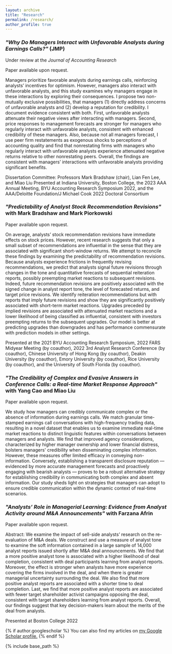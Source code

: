 ```yaml
---
layout: archive
title: "Research"
permalink: /research/
author_profile: true
---
```


### *"Why Do Managers Interact with Unfavorable Analysts during Earnings Calls?"* (JMP)

Under review at the *Journal of Accounting Research*

Paper available upon request.

Managers prioritize favorable analysts during earnings calls, reinforcing analysts’ incentives for optimism. However, managers also interact with unfavorable analysts, and this study examines why managers engage in these interactions by exploring their consequences. I propose two non-mutually exclusive possibilities, that managers (1) directly address concerns of unfavorable analysts and (2) develop a reputation for credibility. I document evidence consistent with both. First, unfavorable analysts attenuate their negative views after interacting with managers. Second, price responses to management forecasts are stronger for managers who regularly interact with unfavorable analysts, consistent with enhanced credibility of these managers. Also, because not all managers forecast, I use peer firm restatements as exogenous shocks to perceptions of accounting quality and find that nonrestating firms with managers who regularly interact with unfavorable analysts experience attenuated negative returns relative to other nonrestating peers. Overall, the findings are consistent with managers’ interactions with unfavorable analysts providing significant benefits.

Dissertation Committee: Professors Mark Bradshaw (chair), Lian Fen Lee, and Miao Liu
Presented at Indiana University, Boston College, the 2023 AAA Annual Meeting, BYU Accounting Research Symposium 2022, and the AAA/Deloitte Foundation/J Michael Cook 2022 Doctoral Consortium

<!-- *Available upon request* -->
<!--
<a href="https://drive.google.com/file/d/1PRcn4yPFmbgGK4WDT11AgoF1TSsQNvfK/view?usp=sharing" target="_blank">View in Browser</a>
-->
<!-- [Download]() -->

### *"Predictability of Analyst Stock Recommendation Revisions"* with Mark Bradshaw and Mark Piorkowski

Paper available upon request.

On average, analysts’ stock recommendation revisions have immediate effects on stock prices. However, recent research suggests that only a small subset of recommendations are influential in the sense that they are associated with significant short-window returns. We attempt to reconcile these findings by examining the predictability of recommendation revisions. Because analysts experience frictions in frequently revising recommendations, we predict that analysts signal future revisions through changes in the tone and quantitative forecasts of sequential reiteration reports, possibly preempting market reactions to subsequent revisions. Indeed, future recommendation revisions are positively associated with the signed change in analyst report tone, the level of forecasted returns, and target price revisions. We identify reiteration recommendations but with reports that imply future revisions and show they are significantly positively associated with short-term market reactions. Upgrades preceded by implied revisions are associated with attenuated market reactions and a lower likelihood of being classified as influential, consistent with investors preempting returns to the subsequent upgrades. Our model is better at predicting upgrades than downgrades and has performance commensurate with prediction models in other settings.

Presented at the 2021 BYU Accounting Research Symposium, 2022 FARS Midyear Meeting (by coauthor), 2022 3rd Analyst Research Conference (by coauthor), Chinese University of Hong Kong (by coauthor), Deakin University (by coauthor), Emory University (by coauthor), Rice University (by coauthor), and the University of South Florida (by coauthor).

### *"The Credibility of Complex and Evasive Answers in Conference Calls: a Real-time Market Response Approach"* with Yang Cao and Miao Liu

Paper available upon request.

We study how managers can credibly communicate complex or the absence of information during earnings calls. We match granular time-stamped earnings call conversations with high-frequency trading data, resulting in a novel dataset that enables us to examine immediate real-time market reactions to distinct linguistic features within conversations between managers and analysts. We find that improved agency considerations, characterized by higher manager ownership and lower financial distress, bolsters managers' credibility when disseminating complex information. However, these measures offer limited efficacy in conveying non-information. Conversely, establishing a transparent disclosure reputation — evidenced by more accurate management forecasts and proactively engaging with bearish analysts — proves to be a robust alternative strategy for establishing credibility in communicating both complex and absent information. Our study sheds light on strategies that managers can adopt to ensure credible communication within the dynamic context of real-time scenarios.

### *"Analysts’ Role in Managerial Learning: Evidence from Analyst Activity around M&A Announcements"* with Farzana Afrin

Paper available upon request.

Abstract: We examine the impact of sell-side analysts’ research on the re-evaluation of M&A deals. We construct and use a measure of analyst tone to examine the soft information contained in a large sample of 14,000 analyst reports issued shortly after M&A deal announcements. We find that a more positive analyst tone is associated with a higher likelihood of deal completion, consistent with deal participants learning from analyst reports. Moreover, the effect is stronger when analysts have more experience covering the firms involved in the deal, and when there is greater managerial uncertainty surrounding the deal. We also find that more positive analyst reports are associated with a shorter time to deal completion. Last, we find that more positive analyst reports are associated with fewer target shareholder activist campaigns opposing the deal, consistent with target shareholders learning from analyst reports. Overall, our findings suggest that key decision-makers learn about the merits of the deal from analysts.

Presented at Boston College 2022

<!-- [View in Browser](https://drive.google.com/file/d/1FP1Nj2xefm-u8ycFux1_6bbDXm2ay3Du/view?usp=sharing) -->

<!-- [Download]() -->

<!-- ### Future Work

Some topics that I hope to explore in the future include the role of corporate disclosures in managing climate and sustainability efforts as well as the use of accounting information by less traditional stakeholders such as consumers and employees. I am very interested in the risks posed by climate change as well as the movement towards sustainability and inclusion. Given the increasing supply and access of accounting information as well as the rapidly evolving regulatory and disclosure landscape with respect to climate goals, I feel that research on these topics is compelling and has the potential to answer questions of economic significance. -->

{% if author.googlescholar %}
  You can also find my articles on <u><a href="{{author.googlescholar}}">my Google Scholar profile</a>.</u>
{% endif %}

{% include base_path %}

<!-- {% for post in site.publications reversed %}
  {% include archive-single.html %}
{% endfor %} -->
